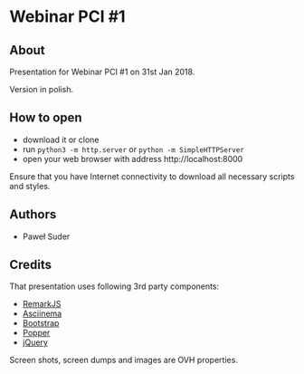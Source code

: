 # Webinar PCI #1

## About

Presentation for Webinar PCI #1 on 31st Jan 2018.

Version in polish.

## How to open

- download it or clone
- run `python3 -m http.server` or `python -m SimpleHTTPServer`
- open your web browser with address http://localhost:8000

Ensure that you have Internet connectivity to download all necessary scripts and styles.

## Authors

* Paweł Suder

## Credits

That presentation uses following 3rd party components:

- [RemarkJS](https://remarkjs.com)
- [Asciinema](https://github.com/asciinema)
- [Bootstrap](https://getbootstrap.com)
- [Popper](https://popper.js.org)
- [jQuery](https://jquery.com)

Screen shots, screen dumps and images are OVH properties.
